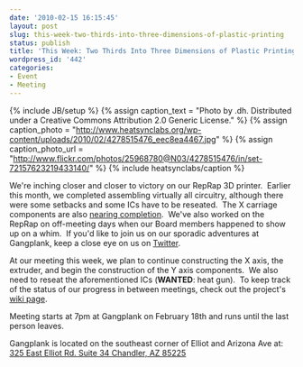 ```yaml
---
date: '2010-02-15 16:15:45'
layout: post
slug: this-week-two-thirds-into-three-dimensions-of-plastic-printing
status: publish
title: 'This Week: Two Thirds Into Three Dimensions of Plastic Printing'
wordpress_id: '442'
categories:
- Event
- Meeting
---
```





{% include JB/setup %}
{% assign caption_text = "Photo by .dh. Distributed under a Creative Commons Attribution 2.0 Generic License." %}
{% assign caption_photo = "http://www.heatsynclabs.org/wp-content/uploads/2010/02/4278515476_eec8ea4467.jpg" %}
{% assign caption_photo_url = "http://www.flickr.com/photos/25968780@N03/4278515476/in/set-72157623219433140/" %}
{% include heatsynclabs/caption %}

We're inching closer and closer to victory on our RepRap 3D printer.  Earlier this month, we completed assembling virtually all circuitry, although there were some setbacks and some ICs have to be reseated.  The X carriage components are also [nearing completion](http://twitpic.com/12z9zd).  We've also worked on the RepRap on off-meeting days when our Board members happened to show up on a whim.  If you'd like to join us on our sporadic adventures at Gangplank, keep a close eye on us on [Twitter](http://twitter.com/heatsynclabs).

At our meeting this week, we plan to continue constructing the X axis, the extruder, and begin the construction of the Y axis components.   We also need to reseat the aforementioned ICs (**WANTED**: heat gun).  To keep track of the status of our progress in between meetings, check out the project's [wiki page](http://heatsynclabs.org/wiki/Phoenix_RepRap).

Meeting starts at 7pm at Gangplank on February 18th and runs until the last person leaves.

Gangplank is located on the southeast corner of Elliot and Arizona Ave at:
[325 East Elliot Rd. Suite 34
Chandler, AZ 85225](http://maps.google.com/maps?f=q&source=s_q&hl=en&geocode=&q=325+East+Elliot+Rd.+Suite+34+Chandler,+AZ+85225&sll=37.0625,-95.677068&sspn=46.005754,59.414063&ie=UTF8&hq=&hnear=325+E+Elliot+Rd,+Chandler,+Maricopa,+Arizona+85225&t=h&z=16)
